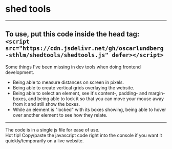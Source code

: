 # shed tools
---
To use, put this code inside the head tag:  
`<script src="https://cdn.jsdelivr.net/gh/oscarlundberg-sthlm/shedtools/shedtools.js" defer></script>`
---
Some things I've been missing in dev tools when doing frontend development.

- Being able to measure distances on screen in pixels.
- Being able to create vertical grids overlaying the website.
- Being able to select an element, see it's content-, padding- and margin-boxes, and being able to lock it so that you can move your mouse away from it and still show the boxes.
- While an element is "locked" with its boxes showing, being able to hover over another element to see how they relate.
---
The code is in a single js file for ease of use.  
Hot tip! Copy/paste the javascript code right into the console if you want it quickly/temporarily on a live website.
